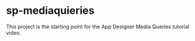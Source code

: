 sp-mediaquieries
================

This project is the starting point for the App Designer Media Queries tutorial video.
